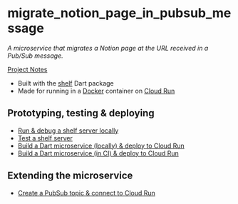 # migrate_notion_page_in_pubsub_message

*A microservice that migrates a Notion page at the URL received in a Pub/Sub message.*

[Project Notes](https://enspyrco.notion.site/migrate_notion_page_in_pubsub_message-f00c571f3ee343c485a1958d32a1b45d?pvs=4)

- Built with the [shelf] Dart package
- Made for running in a [Docker] container on [Cloud Run]

## Prototyping, testing & deploying

- [Run & debug a shelf server locally]
- [Test a shelf server]
- [Build a Dart microservice (locally) & deploy to Cloud Run]
- [Build a Dart microservice (in CI) & deploy to Cloud Run]

## Extending the microservice

- [Create a PubSub topic & connect to Cloud Run]

[shelf]: https://pub.dev/packages/shelf
[Docker]: https://www.docker.com/
[Cloud Run]: https://cloud.google.com/run
[Run & debug a shelf server locally]: https://enspyr-resources.notion.site/Run-debug-a-shelf-server-locally-b80329316e444cb2baa9c199ceafdfed?pvs=4
[Test a shelf server]: https://enspyr-resources.notion.site/Test-a-shelf-server-96d7921e07314956bcf6878d774732fb?pvs=4
[Build a Dart microservice (locally) & deploy to Cloud Run]: https://enspyr-resources.notion.site/Build-a-Dart-microservice-locally-deploy-to-Cloud-Run-e8cc68699d92426d865b41c55f0c5cc3?pvs=4
[Build a Dart microservice (in CI) & deploy to Cloud Run]: https://enspyr-resources.notion.site/Build-a-Dart-microservice-in-CI-deploy-to-Cloud-Run-e99e4144cdf1460aad41a56aa5f45099?pvs=4
[Create a PubSub topic & connect to Cloud Run]: https://enspyr-resources.notion.site/Create-a-PubSub-topic-connect-to-Cloud-Run-fd91b07419d5434bbf1e92b95b3b0930?pvs=4
